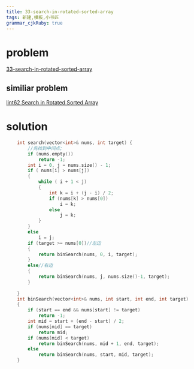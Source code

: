 ```yaml
---
title: 33-search-in-rotated-sorted-array
tags: 新建,模板,小书匠
grammar_cjkRuby: true
---
```


# problem

[33-search-in-rotated-sorted-array](https://leetcode.com/problems/search-in-rotated-sorted-array/?tab=Description)
## similiar problem

[lint62 Search in Rotated Sorted Array](http://www.lintcode.com/en/problem/search-in-rotated-sorted-array/)

# solution

```cpp
    int search(vector<int>& nums, int target) {
        //先找到中间点;
        if (nums.empty())
            return -1;
        int i = 0, j = nums.size() - 1;
        if ( nums[i] > nums[j])
        {
            while ( i + 1 < j)
            {
                int k = i + (j - i) / 2;
                if (nums[k] > nums[0])
                    i = k;
                else
                    j = k;
            }
        }
        else
            i = j;
        if (target >= nums[0])//左边
        {
            return binSearch(nums, 0, i, target);
        }
        else//右边
        {
            return binSearch(nums, j, nums.size()-1, target);
        }
        
    }
    int binSearch(vector<int>& nums, int start, int end, int target)
    {
        if (start == end && nums[start] != target)
            return -1;
        int mid = start + (end - start) / 2;
        if (nums[mid] == target)
            return mid;
        if (nums[mid] < target)
            return binSearch(nums, mid + 1, end, target);
        else
            return binSearch(nums, start, mid, target);
    }
```